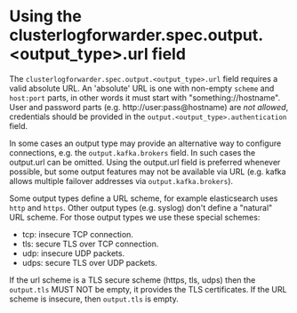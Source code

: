 # Using the clusterlogforwarder.spec.output.<output_type>.url field

The `clusterlogforwarder.spec.output.<output_type>.url` field requires a valid absolute URL.  An
'absolute' URL is one with non-empty `scheme` and `host:port` parts, in other
words it must start with "something://hostname". User and password parts
(e.g. http://user:pass@hostname) are *not allowed*, credentials should be
provided in the `output.<output_type>.authentication` field.

In some cases an output type may provide an alternative way to configure
connections, e.g. the `output.kafka.brokers` field. In such cases the output.url
can be omitted. Using the output.url field is preferred whenever possible, but
some output features may not be available via URL (e.g. kafka allows multiple
failover addresses via `output.kafka.brokers`).

Some output types define a URL scheme, for example elasticsearch uses `http` and
`https`. Other output types (e.g. syslog) don't define a "natural" URL
scheme. For those output types we use these special schemes:

* tcp: insecure TCP connection.
* tls: secure TLS over TCP connection.
* udp: insecure UDP packets.
* udps: secure TLS over UDP packets.

If the url scheme is a TLS secure scheme (https, tls, udps) then the
`output.tls` MUST NOT be empty, it provides the TLS certificates. If the URL
scheme is insecure, then `output.tls` is empty.
